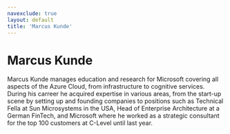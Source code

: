```yaml
---
navexclude: true
layout: default
title: 'Marcus Kunde'
---
```


# Marcus Kunde

Marcus Kunde manages education and research for Microsoft covering all aspects of the Azure Cloud, from infrastructure to cognitive services.
During his carreer he acquired expertise in various areas, from the start-up scene by setting up and founding companies to positions such as Technical Fella at Sun Microsystems in the USA, Head of Enterprise Architecture at a German FinTech, and Microsoft where he worked as a strategic consultant for the top 100 customers at C-Level until last year.